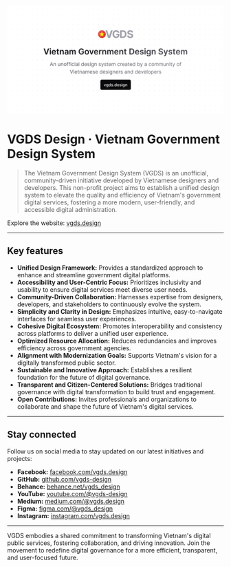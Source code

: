 ![VGDS Design · Vietnam Government Design System](/profile/vgds-cover.png "VGDS Design · Vietnam Government Design System")

# VGDS Design · Vietnam Government Design System

> The Vietnam Government Design System (VGDS) is an unofficial, community-driven initiative developed by Vietnamese designers and developers. This non-profit project aims to establish a unified design system to elevate the quality and efficiency of Vietnam's government digital services, fostering a more modern, user-friendly, and accessible digital administration.

Explore the website: [vgds.design](https://vgds.design/)

---

## Key features

- **Unified Design Framework:** Provides a standardized approach to enhance and streamline government digital platforms.
- **Accessibility and User-Centric Focus:** Prioritizes inclusivity and usability to ensure digital services meet diverse user needs.
- **Community-Driven Collaboration:** Harnesses expertise from designers, developers, and stakeholders to continuously evolve the system.
- **Simplicity and Clarity in Design:** Emphasizes intuitive, easy-to-navigate interfaces for seamless user experiences.
- **Cohesive Digital Ecosystem:** Promotes interoperability and consistency across platforms to deliver a unified user experience.
- **Optimized Resource Allocation:** Reduces redundancies and improves efficiency across government agencies.
- **Alignment with Modernization Goals:** Supports Vietnam's vision for a digitally transformed public sector.
- **Sustainable and Innovative Approach:** Establishes a resilient foundation for the future of digital governance.
- **Transparent and Citizen-Centered Solutions:** Bridges traditional governance with digital transformation to build trust and engagement.
- **Open Contributions:** Invites professionals and organizations to collaborate and shape the future of Vietnam's digital services.

---

## Stay connected

Follow us on social media to stay updated on our latest initiatives and projects:

- **Facebook:** [facebook.com/vgds.design](https://www.facebook.com/vgds.design)
- **GitHub:** [github.com/vgds-design](https://github.com/vgds-design)
- **Behance:** [behance.net/vgds_design](https://www.behance.net/vgds_design)
- **YouTube:** [youtube.com/@vgds-design](https://www.youtube.com/@vgds-design)
- **Medium:** [medium.com/@vgds.design](https://medium.com/@vgds.design)
- **Figma:** [figma.com/@vgds_design](https://www.figma.com/@vgds_design)
- **Instagram:** [instagram.com/vgds.design](https://www.instagram.com/vgds.design)
  
---

VGDS embodies a shared commitment to transforming Vietnam's digital public services, fostering collaboration, and driving innovation. Join the movement to redefine digital governance for a more efficient, transparent, and user-focused future.
